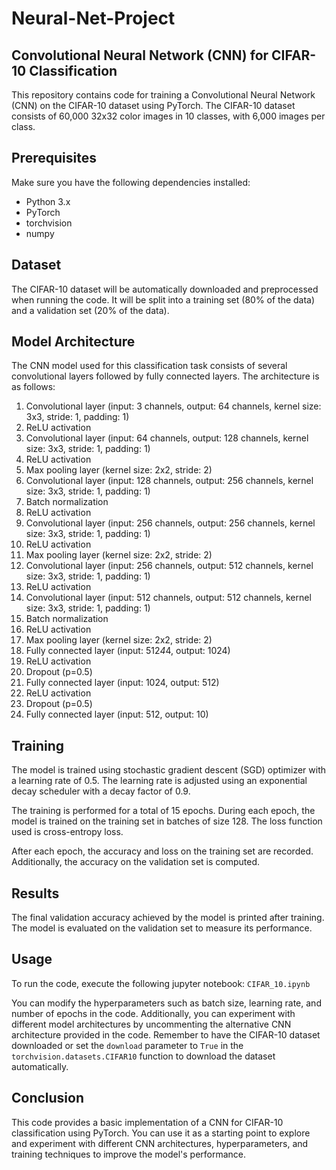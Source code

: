 # Neural-Net-Project

## Convolutional Neural Network (CNN) for CIFAR-10 Classification

This repository contains code for training a Convolutional Neural Network (CNN) on the CIFAR-10 dataset using PyTorch. The CIFAR-10 dataset consists of 60,000 32x32 color images in 10 classes, with 6,000 images per class.

## Prerequisites

Make sure you have the following dependencies installed:

- Python 3.x
- PyTorch
- torchvision
- numpy

## Dataset

The CIFAR-10 dataset will be automatically downloaded and preprocessed when running the code. It will be split into a training set (80% of the data) and a validation set (20% of the data).

## Model Architecture

The CNN model used for this classification task consists of several convolutional layers followed by fully connected layers. The architecture is as follows:

1. Convolutional layer (input: 3 channels, output: 64 channels, kernel size: 3x3, stride: 1, padding: 1)
2. ReLU activation
3. Convolutional layer (input: 64 channels, output: 128 channels, kernel size: 3x3, stride: 1, padding: 1)
4. ReLU activation
5. Max pooling layer (kernel size: 2x2, stride: 2)
6. Convolutional layer (input: 128 channels, output: 256 channels, kernel size: 3x3, stride: 1, padding: 1)
7. Batch normalization
8. ReLU activation
9. Convolutional layer (input: 256 channels, output: 256 channels, kernel size: 3x3, stride: 1, padding: 1)
10. ReLU activation
11. Max pooling layer (kernel size: 2x2, stride: 2)
12. Convolutional layer (input: 256 channels, output: 512 channels, kernel size: 3x3, stride: 1, padding: 1)
13. ReLU activation
14. Convolutional layer (input: 512 channels, output: 512 channels, kernel size: 3x3, stride: 1, padding: 1)
15. Batch normalization
16. ReLU activation
17. Max pooling layer (kernel size: 2x2, stride: 2)
18. Fully connected layer (input: 512*4*4, output: 1024)
19. ReLU activation
20. Dropout (p=0.5)
21. Fully connected layer (input: 1024, output: 512)
22. ReLU activation
23. Dropout (p=0.5)
24. Fully connected layer (input: 512, output: 10)

## Training

The model is trained using stochastic gradient descent (SGD) optimizer with a learning rate of 0.5. The learning rate is adjusted using an exponential decay scheduler with a decay factor of 0.9.

The training is performed for a total of 15 epochs. During each epoch, the model is trained on the training set in batches of size 128. The loss function used is cross-entropy loss.

After each epoch, the accuracy and loss on the training set are recorded. Additionally, the accuracy on the validation set is computed.

## Results

The final validation accuracy achieved by the model is printed after training. The model is evaluated on the validation set to measure its performance.

## Usage

To run the code, execute the following jupyter notebook: `CIFAR_10.ipynb`

You can modify the hyperparameters such as batch size, learning rate, and number of epochs in the code. Additionally, you can experiment with different model architectures by uncommenting the alternative CNN architecture provided in the code.
Remember to have the CIFAR-10 dataset downloaded or set the `download` parameter to `True` in the `torchvision.datasets.CIFAR10` function to download the dataset automatically.

## Conclusion

This code provides a basic implementation of a CNN for CIFAR-10 classification using PyTorch. You can use it as a starting point to explore and experiment with different CNN architectures, hyperparameters, and training techniques to improve the model's performance.

